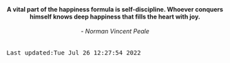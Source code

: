 
<div align="center"><b><span>A vital part of the happiness formula is self-discipline. Whoever conquers himself knows deep happiness that fills the heart with joy.</span></b><br><br><i> - Norman Vincent Peale</i></div>
<br><br><kbd>Last updated:Tue Jul 26 12:27:54 2022</kbd>